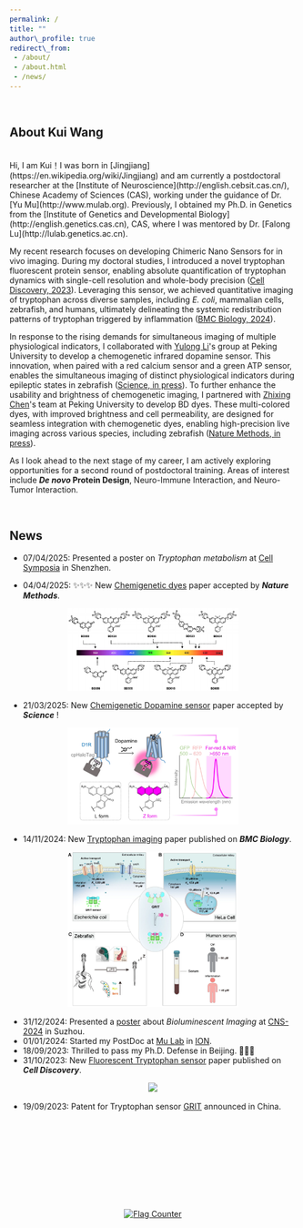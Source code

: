 ```yaml
---
permalink: /  
title: ""  
author\_profile: true  
redirect\_from:
 - /about/
 - /about.html
 - /news/
---
```


<!-- Personal Statement -->

<br>
<section id="about">
  <h1>About Kui Wang</h1>
  <p></p>
</section>


<br>
Hi, I am Kui！I was born in [Jingjiang](https://en.wikipedia.org/wiki/Jingjiang) and am currently a postdoctoral researcher at the [Institute of Neuroscience](http://english.cebsit.cas.cn/), Chinese Academy of Sciences (CAS), working under the guidance of Dr. [Yu Mu](http://www.mulab.org). Previously, I obtained my Ph.D. in Genetics from the [Institute of Genetics and Developmental Biology](http://english.genetics.cas.cn), CAS, where I was mentored by Dr. [Falong Lu](http://lulab.genetics.ac.cn).

My recent research focuses on developing Chimeric Nano Sensors for in vivo imaging. During my doctoral studies, I introduced a novel tryptophan fluorescent protein sensor, enabling absolute quantification of tryptophan dynamics with single-cell resolution and whole-body precision ([Cell Discovery, 2023](/publication/2023-10-31-Tryptophan-sensor)). Leveraging this sensor, we achieved quantitative imaging of tryptophan across diverse samples, including _E. coli_, mammalian cells, zebrafish, and humans, ultimately delineating the systemic redistribution patterns of tryptophan triggered by inflammation ([BMC Biology, 2024](/publication/2024-11-14-Tryptophan-imaging)). <!---Additionally, we applied artificial intelligence algorithms to develop a computationally assisted rapid protein evolution workflow. Using this approach, we successfully engineered >20 metabolites sensors in a short period (currently in preparation), promising exciting advancements in the near future.--->

In response to the rising demands for simultaneous imaging of multiple physiological indicators, I collaborated with [Yulong Li](http://www.yulonglilab.org/)'s group at Peking University to develop a chemogenetic infrared dopamine sensor. This innovation, when paired with a red calcium sensor and a green ATP sensor, enables the simultaneous imaging of distinct physiological indicators during epileptic states in zebrafish ([Science, in press](/publication/2025-03-21-HaloDA)). To further enhance the usability and brightness of chemogenetic imaging, I partnered with [Zhixing Chen](https://zhixingchenlab.mysxl.cn/)'s team at Peking University to develop BD dyes. These multi-colored dyes, with improved brightness and cell permeability, are designed for seamless integration with chemogenetic dyes, enabling high-precision live imaging across various species, including zebrafish ([Nature Methods, in press](/publication/2025-03-21-HaloDA)).

As I look ahead to the next stage of my career, I am actively exploring opportunities for a second round of postdoctoral training. Areas of interest include **_De novo_ Protein Design**, Neuro-Immune Interaction, and Neuro-Tumor Interaction.


<br>
<section id="news">
  <h1>News</h1>
  <p></p>
</section>


* 07/04/2025: Presented a poster on *Tryptophan metabolism* at [Cell Symposia](/publication/2025-04-05-Trp-metab-poster) in Shenzhen.

* 04/04/2025: ✨✨✨ New [Chemigenetic dyes](/publication/2025-02-27-BD-Dye) paper accepted by ***Nature Methods***.
<div align="center">
    <img src="/images/papers/BD-dye.png" width="300px">
 </div>

* 21/03/2025: New [Chemigenetic Dopamine sensor](/publication/2025-03-21-HaloDA) paper accepted by ***Science*** !

<div align="center">
    <img src="/images/papers/HaloDA1.0.png" width="300px">
 </div>



* 14/11/2024: New [Tryptophan imaging](https://bmcbiol.biomedcentral.com/articles/10.1186/s12915-024-02058-x) paper published on ***BMC Biology***.

<div align="center">
    <img src="/images/papers/trp.png" width="300px">
 </div>

* 31/12/2024: Presented a [poster](/publication/2024-09-30-CaLAMP-poster) about *Bioluminescent Imaging* at [CNS-2024](https://www.cns.org.cn/2024/cn-index.html) in Suzhou.
* 01/01/2024: Started my PostDoc at [Mu Lab](http://www.mulab.org) in [ION](http://english.cebsit.cas.cn/).
* 18/09/2023: Thrilled to pass my Ph.D. Defense in Beijing. 🎉🎉🎉
* 31/10/2023: New [Fluorescent Tryptophan sensor](/publication/2023-10-31-Tryptophan-sensor) paper published on ***Cell Discovery***.

<div align="center">
    <img src="/images/papers/Cell Disc_Logo.png" width="300px">
 </div>

* 19/09/2023: Patent for Tryptophan sensor [GRIT](https://patents.google.com/patent/CN116769045A/en) announced in China.










<br><br><br><br><br>
----------------------------------------------------

<div style="text-align: center;">
  <a href="https://info.flagcounter.com/b5Gl"><img src="https://s01.flagcounter.com/count/b5Gl/bg_FFFFFF/txt_000000/border_CCCCCC/columns_4/maxflags_4/viewers_0/labels_0/pageviews_0/flags_0/percent_0/" alt="Flag Counter" border="0"></a>
</div>

